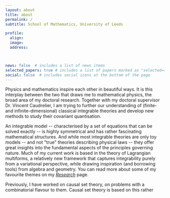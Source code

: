 ```yaml
---
layout: about
title: about
permalink: /
subtitle: School of Mathematics, University of Leeds

profile:
  align:
  image:
  address:



news: false  # includes a list of news items
selected_papers: true # includes a list of papers marked as "selected={true}"
social: false  # includes social icons at the bottom of the page
---
```


Physics and mathematics inspire each other in beautiful ways. It is this interplay between the two that draws me to mathematical physics, the broad area of my doctoral research. Together with my doctoral supervisor Dr. Vincent Caudrelier, I am trying to further our understanding of (finite- and infinite-dimensional) classical integrable theories and develop new methods to study their covariant quantisation.

An integrable model -- characterised by a set of equations that can be solved exactly -- is highly symmetrical and has rather fascinating mathematical structures. And while most integrable theories are only toy models -- and not "true" theories describing physical laws -- they offer great insights into the fundamental aspects of the principles governing nature. Much of my current work is based in the theory of Lagrangian multiforms, a relatively new framework that captures integrability purely from a variational perspective, while drawing inspiration (and borrowing tools) from algebra and geometry. You can read more about some of my favourite themes on my *[Research](http://anupanand.space/research/)* page.

Previously, I have worked on causal set theory, on problems with a combinatorial flavour to them. Causal set theory is based on this rather   
